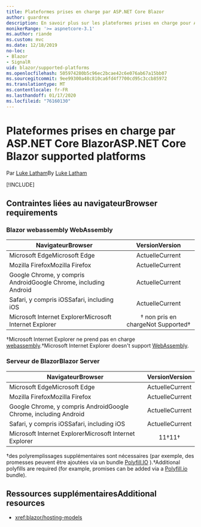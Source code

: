 ```yaml
---
title: Plateformes prises en charge par ASP.NET Core Blazor
author: guardrex
description: En savoir plus sur les plateformes prises en charge pour ASP.NET Core Blazor.
monikerRange: '>= aspnetcore-3.1'
ms.author: riande
ms.custom: mvc
ms.date: 12/18/2019
no-loc:
- Blazor
- SignalR
uid: blazor/supported-platforms
ms.openlocfilehash: 505974280b5c96ec2bcae42c6e076ab67a15bb07
ms.sourcegitcommit: 9ee99300a48c810ca6fd4f7700cd95c3ccb85972
ms.translationtype: MT
ms.contentlocale: fr-FR
ms.lasthandoff: 01/17/2020
ms.locfileid: "76160130"
---
```

# <a name="aspnet-core-opno-locblazor-supported-platforms"></a><span data-ttu-id="e978e-103">Plateformes prises en charge par ASP.NET Core Blazor</span><span class="sxs-lookup"><span data-stu-id="e978e-103">ASP.NET Core Blazor supported platforms</span></span>

<span data-ttu-id="e978e-104">Par [Luke Latham](https://github.com/guardrex)</span><span class="sxs-lookup"><span data-stu-id="e978e-104">By [Luke Latham](https://github.com/guardrex)</span></span>

[!INCLUDE[](~/includes/blazorwasm-preview-notice.md)]

## <a name="browser-requirements"></a><span data-ttu-id="e978e-105">Contraintes liées au navigateur</span><span class="sxs-lookup"><span data-stu-id="e978e-105">Browser requirements</span></span>

### <a name="opno-locblazor-webassembly"></a>Blazor<span data-ttu-id="e978e-106"> webassembly</span><span class="sxs-lookup"><span data-stu-id="e978e-106"> WebAssembly</span></span>

| <span data-ttu-id="e978e-107">Navigateur</span><span class="sxs-lookup"><span data-stu-id="e978e-107">Browser</span></span>                          | <span data-ttu-id="e978e-108">Version</span><span class="sxs-lookup"><span data-stu-id="e978e-108">Version</span></span>               |
| -------------------------------- | :-------------------: |
| <span data-ttu-id="e978e-109">Microsoft Edge</span><span class="sxs-lookup"><span data-stu-id="e978e-109">Microsoft Edge</span></span>                   | <span data-ttu-id="e978e-110">Actuelle</span><span class="sxs-lookup"><span data-stu-id="e978e-110">Current</span></span>               |
| <span data-ttu-id="e978e-111">Mozilla Firefox</span><span class="sxs-lookup"><span data-stu-id="e978e-111">Mozilla Firefox</span></span>                  | <span data-ttu-id="e978e-112">Actuelle</span><span class="sxs-lookup"><span data-stu-id="e978e-112">Current</span></span>               |
| <span data-ttu-id="e978e-113">Google Chrome, y compris Android</span><span class="sxs-lookup"><span data-stu-id="e978e-113">Google Chrome, including Android</span></span> | <span data-ttu-id="e978e-114">Actuelle</span><span class="sxs-lookup"><span data-stu-id="e978e-114">Current</span></span>               |
| <span data-ttu-id="e978e-115">Safari, y compris iOS</span><span class="sxs-lookup"><span data-stu-id="e978e-115">Safari, including iOS</span></span>            | <span data-ttu-id="e978e-116">Actuelle</span><span class="sxs-lookup"><span data-stu-id="e978e-116">Current</span></span>               |
| <span data-ttu-id="e978e-117">Microsoft Internet Explorer</span><span class="sxs-lookup"><span data-stu-id="e978e-117">Microsoft Internet Explorer</span></span>      | <span data-ttu-id="e978e-118">&dagger; non pris en charge</span><span class="sxs-lookup"><span data-stu-id="e978e-118">Not Supported&dagger;</span></span> |

<span data-ttu-id="e978e-119">&dagger;Microsoft Internet Explorer ne prend pas en charge [webassembly](https://webassembly.org).</span><span class="sxs-lookup"><span data-stu-id="e978e-119">&dagger;Microsoft Internet Explorer doesn't support [WebAssembly](https://webassembly.org).</span></span>

### <a name="opno-locblazor-server"></a><span data-ttu-id="e978e-120">Serveur de Blazor</span><span class="sxs-lookup"><span data-stu-id="e978e-120">Blazor Server</span></span>

| <span data-ttu-id="e978e-121">Navigateur</span><span class="sxs-lookup"><span data-stu-id="e978e-121">Browser</span></span>                          | <span data-ttu-id="e978e-122">Version</span><span class="sxs-lookup"><span data-stu-id="e978e-122">Version</span></span>    |
| -------------------------------- | :--------: |
| <span data-ttu-id="e978e-123">Microsoft Edge</span><span class="sxs-lookup"><span data-stu-id="e978e-123">Microsoft Edge</span></span>                   | <span data-ttu-id="e978e-124">Actuelle</span><span class="sxs-lookup"><span data-stu-id="e978e-124">Current</span></span>    |
| <span data-ttu-id="e978e-125">Mozilla Firefox</span><span class="sxs-lookup"><span data-stu-id="e978e-125">Mozilla Firefox</span></span>                  | <span data-ttu-id="e978e-126">Actuelle</span><span class="sxs-lookup"><span data-stu-id="e978e-126">Current</span></span>    |
| <span data-ttu-id="e978e-127">Google Chrome, y compris Android</span><span class="sxs-lookup"><span data-stu-id="e978e-127">Google Chrome, including Android</span></span> | <span data-ttu-id="e978e-128">Actuelle</span><span class="sxs-lookup"><span data-stu-id="e978e-128">Current</span></span>    |
| <span data-ttu-id="e978e-129">Safari, y compris iOS</span><span class="sxs-lookup"><span data-stu-id="e978e-129">Safari, including iOS</span></span>            | <span data-ttu-id="e978e-130">Actuelle</span><span class="sxs-lookup"><span data-stu-id="e978e-130">Current</span></span>    |
| <span data-ttu-id="e978e-131">Microsoft Internet Explorer</span><span class="sxs-lookup"><span data-stu-id="e978e-131">Microsoft Internet Explorer</span></span>      | <span data-ttu-id="e978e-132">11&dagger;</span><span class="sxs-lookup"><span data-stu-id="e978e-132">11&dagger;</span></span> |

<span data-ttu-id="e978e-133">&dagger;des polyremplissages supplémentaires sont nécessaires (par exemple, des promesses peuvent être ajoutées via un bundle [Polyfill.IO](https://polyfill.io/v3/) ).</span><span class="sxs-lookup"><span data-stu-id="e978e-133">&dagger;Additional polyfills are required (for example, promises can be added via a [Polyfill.io](https://polyfill.io/v3/) bundle).</span></span>

## <a name="additional-resources"></a><span data-ttu-id="e978e-134">Ressources supplémentaires</span><span class="sxs-lookup"><span data-stu-id="e978e-134">Additional resources</span></span>

* <xref:blazor/hosting-models>
